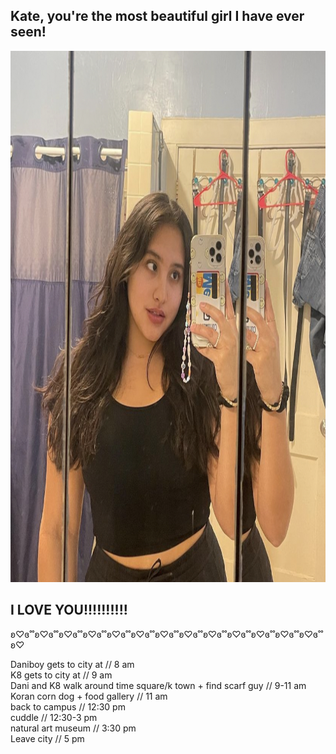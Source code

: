 <h2>Kate, you're the most beautiful girl I have ever seen!</h2> 
<html>
<body>

<img src="IMG-5507.jpg" width="800" height="850">

</body>
</html>
<h2>I LOVE YOU!!!!!!!!!!</h2>
ʚ♡ɞ˚˚ʚ♡ɞ˚˚ʚ♡ɞ˚˚ʚ♡ɞ˚˚ʚ♡ɞ˚˚ʚ♡ɞ˚˚ʚ♡ɞ˚˚ʚ♡ɞ˚˚ʚ♡ɞ˚˚ʚ♡ɞ˚˚ʚ♡ɞ˚˚ʚ♡ɞ˚˚ʚ♡ɞ˚˚ʚ♡


 <dl> 
 
<dt>Daniboy gets to city at // 8 am</dt>
 
<dt>K8 gets to city at // 9 am</dt>

<dt>Dani and K8 walk around time square/k town + find scarf guy // 9-11 am</dt>
  
<dt>Koran corn dog + food gallery // 11 am</dt>

<dt>back to campus // 12:30 pm</dt>
   
<dt>cuddle // 12:30-3 pm</dt>
  
<dt>natural art museum // 3:30 pm</dt>
  
<dt>Leave city // 5 pm</dt>
  
 </dl>
